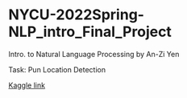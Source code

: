 # NYCU-2022Spring-NLP_intro_Final_Project

Intro. to Natural Language Processing by An-Zi Yen  

Task: Pun Location Detection

[Kaggle link](https://www.kaggle.com/competitions/nycu-nlp-final-project/data?select=sample_data.xml)
